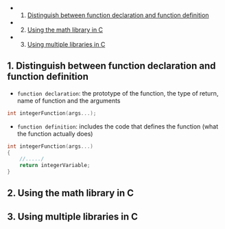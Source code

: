 <!-- vscode-markdown-toc -->
* 1. [Distinguish between function declaration and function definition](#Distinguishbetweenfunctiondeclarationandfunctiondefinition)
* 2. [Using the math library in C](#UsingthemathlibraryinC)
* 3. [Using multiple libraries in C](#UsingmultiplelibrariesinC)

<!-- vscode-markdown-toc-config
	numbering=true
	autoSave=true
	/vscode-markdown-toc-config -->
<!-- /vscode-markdown-toc -->

##  1. <a name='Distinguishbetweenfunctiondeclarationandfunctiondefinition'></a>Distinguish between function declaration and function definition

- `function declaration`: the prototype of the function, the type of return, name of function and the arguments

``` c
int integerFunction(args...);
```  

- `function definition`: includes the code that defines the function (what the function actually does)

``` c
int integerFunction(args...)
{
	//...../
	return integerVariable;
}
``` 

##  2. <a name='UsingthemathlibraryinC'></a>Using the math library in C

##  3. <a name='UsingmultiplelibrariesinC'></a>Using multiple libraries in C
